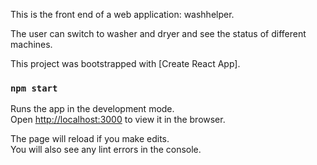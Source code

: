 This is the front end of a web application: washhelper.

The user can switch to washer and dryer and see the status of different machines.




This project was bootstrapped with [Create React App].

### `npm start`

Runs the app in the development mode.<br />
Open [http://localhost:3000](http://localhost:3000) to view it in the browser.

The page will reload if you make edits.<br />
You will also see any lint errors in the console.


